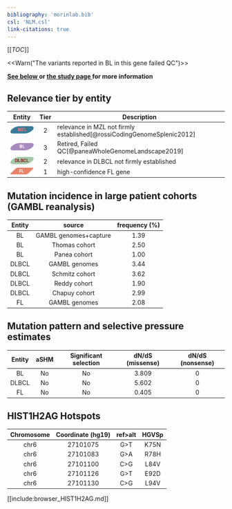 ```yaml
---
bibliography: 'morinlab.bib'
csl: 'NLM.csl'
link-citations: true
---
```

[[_TOC_]]

<<Warn("The variants reported in BL in this gene failed QC")>>

**[See below ](#representative-mutations) or [the study page ](papers/paneaWholeGenomeLandscape2019.md#tier-2) for more information**



## Relevance tier by entity

|Entity|Tier|Description                              |
|:------:|:----:|-----------------------------------------|
|![MZL](images/icons/MZL_tier2.png)|2|relevance in MZL not firmly established[@rossiCodingGenomeSplenic2012]|
|![BL](images/icons/BL_tier2.png)    |3  | Retired, Failed QC[@paneaWholeGenomeLandscape2019]|
|![DLBCL](images/icons/DLBCL_tier2.png) |2   |relevance in DLBCL not firmly established|
|![FL](images/icons/FL_tier1.png)    |1   |high-confidence FL gene                  |

## Mutation incidence in large patient cohorts (GAMBL reanalysis)

|Entity|source               |frequency (%)|
|:------:|:---------------------:|:-------------:|
|BL    |GAMBL genomes+capture|1.39         |
|BL    |Thomas cohort        |2.50         |
|BL    |Panea cohort         |1.00         |
|DLBCL |GAMBL genomes        |3.44         |
|DLBCL |Schmitz cohort       |3.62         |
|DLBCL |Reddy cohort         |1.90         |
|DLBCL |Chapuy cohort        |2.99         |
|FL    |GAMBL genomes        |2.08         |

## Mutation pattern and selective pressure estimates

|Entity|aSHM|Significant selection|dN/dS (missense)|dN/dS (nonsense)|
|:------:|:----:|:---------------------:|:----------------:|:----------------:|
|BL    |No  |No                   |3.809           |0               |
|DLBCL |No  |No                   |5.602           |0               |
|FL    |No  |No                   |0.405           |0               |



## HIST1H2AG Hotspots

| Chromosome |Coordinate (hg19) | ref>alt | HGVSp | 
 | :---:| :---: | :--: | :---: |
| chr6 | 27101075 | G>T | K75N |
| chr6 | 27101083 | G>A | R78H |
| chr6 | 27101100 | C>G | L84V |
| chr6 | 27101126 | G>T | E92D |
| chr6 | 27101130 | C>G | L94V |

[[include:browser_HIST1H2AG.md]]

